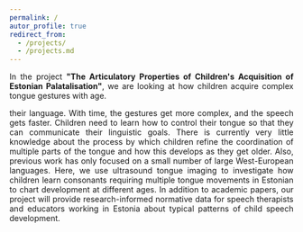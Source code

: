 ```yaml
---
permalink: /
autor_profile: true
redirect_from: 
  - /projects/
  - /projects.md
---
```

<p align="justify"> In the project <b>"The Articulatory Properties of Children's Acquisition of Estonian Palatalisation"</b>, we are looking at how children acquire complex tongue gestures with age. </p>
<p align="justify"> their language. With time, the gestures get more complex, and the speech gets faster. Children need to learn how to control their tongue so that they can communicate their linguistic goals. There is currently very little knowledge about the process by which children refine the coordination of multiple parts of the tongue and how this develops as they get older. Also, previous work has only focused on a small number of large West-European languages. Here, we use ultrasound tongue imaging to investigate how children learn consonants requiring multiple tongue movements in Estonian to chart development at different ages. In addition to academic papers, our project will provide research-informed normative data for speech therapists and educators working in Estonia about typical patterns of child speech development.</p>
